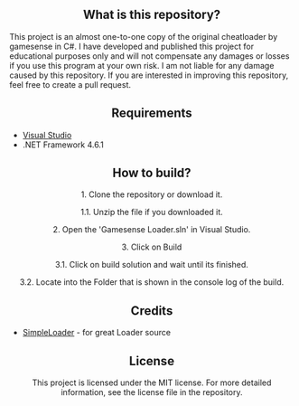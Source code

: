 <h2 align="center">What is this repository?</h2>
This project is an almost one-to-one copy of the original cheatloader by gamesense in C#. I have developed and published this project for educational purposes only and will not compensate any damages or losses if you use this program at your own risk. I am not liable for any damage caused by this repository. If you are interested in improving this repository, feel free to create a pull request.

<h2 align="center">Requirements</h2>

*   [Visual Studio](https://visualstudio.microsoft.com/)
*   .NET Framework 4.6.1

<h2 align="center">How to build?</h2>

<p align="center">1. Clone the repository or download it.</p>
<p align="center">1.1. Unzip the file if you downloaded it.</p>
<p align="center">2. Open the 'Gamesense Loader.sln' in Visual Studio.</p>
<p align="center">3. Click on Build</p>
<p align="center">3.1. Click on build solution and wait until its finished.</p>
<p align="center">3.2. Locate into the Folder that is shown in the console log of the build.</p>

<h2 align="center">Credits</h2>

*   [SimpleLoader](https://github.com/WilsonPublic/SimpleLoader) - for great Loader source

<h2 align="center">License</h2>
<p align="center">This project is licensed under the MIT license. For more detailed information, see the license file in the repository.</p>

